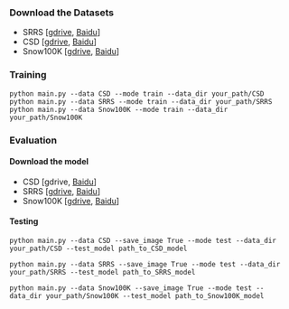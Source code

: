### Download the Datasets
- SRRS [[gdrive](https://drive.google.com/file/d/11h1cZ0NXx6ev35cl5NKOAL3PCgLlWUl2/view?usp=sharing), [Baidu](https://pan.baidu.com/s/1VXqsamkl12fPsI1Qek97TQ?pwd=vcfg)]
- CSD [[gdrive](https://drive.google.com/file/d/1pns-7uWy-0SamxjA40qOCkkhSu7o7ULb/view?usp=sharing), [Baidu](https://pan.baidu.com/s/1N52Jnx0co9udJeYrbd3blA?pwd=sb4a)]
- Snow100K [[gdrive](https://drive.google.com/file/d/19zJs0cJ6F3G3IlDHLU2BO7nHnCTMNrIS/view?usp=sharing), [Baidu](https://pan.baidu.com/s/1QGd5z9uM6vBKPnD5d7jQmA?pwd=aph4)]

### Training

~~~
python main.py --data CSD --mode train --data_dir your_path/CSD
python main.py --data SRRS --mode train --data_dir your_path/SRRS
python main.py --data Snow100K --mode train --data_dir your_path/Snow100K
~~~

### Evaluation
#### Download the model
- CSD [gdrive, [Baidu](https://pan.baidu.com/s/1q8Mp7iUoH-7-3PYnEZJQzw?pwd=86wc)]
- SRRS [[gdrive](https://drive.google.com/file/d/1MDDwPH0_MNNWT4YoyGrCXxpvE9LGQ9VM/view?usp=sharing), [Baidu](https://pan.baidu.com/s/1K1mra1fGYnjEonpV9URBCg?pwd=sl5k)]
- Snow100K [[gdrive](https://drive.google.com/file/d/14S4JtFlw7zV0k9m0ka3NTIxESMZp72He/view?usp=sharing), [Baidu](https://pan.baidu.com/s/1QWBUTzFigCUAWMblOH_qag?pwd=rivs)]
#### Testing
~~~
python main.py --data CSD --save_image True --mode test --data_dir your_path/CSD --test_model path_to_CSD_model

python main.py --data SRRS --save_image True --mode test --data_dir your_path/SRRS --test_model path_to_SRRS_model

python main.py --data Snow100K --save_image True --mode test --data_dir your_path/Snow100K --test_model path_to_Snow100K_model
~~~

